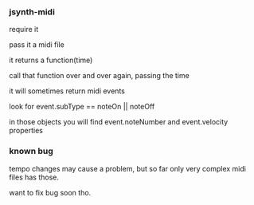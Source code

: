 ### jsynth-midi

require it

pass it a midi file 

it returns a function(time)

call that function over and over again, passing the time

it will sometimes return midi events

look for event.subType == noteOn || noteOff

in those objects you will find event.noteNumber and event.velocity properties

### known bug
tempo changes may cause a problem, but so far only very complex midi files has those.

want to fix bug soon tho.




